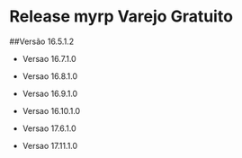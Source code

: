 # Release myrp Varejo Gratuito
##Versão 16.5.1.2

- Versao 16.7.1.0

- Versao 16.8.1.0

- Versao 16.9.1.0

- Versao 16.10.1.0

- Versao 17.6.1.0

- Versao 17.11.1.0

